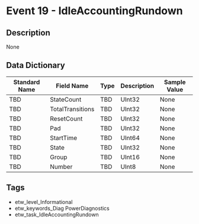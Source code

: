# Event 19 - IdleAccountingRundown

## Description
None

## Data Dictionary
|Standard Name|Field Name|Type|Description|Sample Value|
|---|---|---|---|---|
|TBD|StateCount|TBD|UInt32|None|None|
|TBD|TotalTransitions|TBD|UInt32|None|None|
|TBD|ResetCount|TBD|UInt32|None|None|
|TBD|Pad|TBD|UInt32|None|None|
|TBD|StartTime|TBD|UInt64|None|None|
|TBD|State|TBD|UInt32|None|None|
|TBD|Group|TBD|UInt16|None|None|
|TBD|Number|TBD|UInt8|None|None|

## Tags
* etw_level_Informational
* etw_keywords_Diag PowerDiagnostics
* etw_task_IdleAccountingRundown
